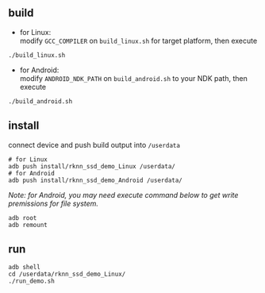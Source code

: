 ## build

- for Linux:  
modify `GCC_COMPILER` on `build_linux.sh` for target platform, then execute  

```
./build_linux.sh
```

- for Android:  
modify `ANDROID_NDK_PATH` on `build_android.sh` to your NDK path, then execute  

```
./build_android.sh
```

## install

connect device and push build output into `/userdata`  

```
# for Linux
adb push install/rknn_ssd_demo_Linux /userdata/
# for Android
adb push install/rknn_ssd_demo_Android /userdata/
```

*Note: for Android, you may need execute command below to get write premissions for file system.*  

```
adb root
adb remount
```

## run

```
adb shell
cd /userdata/rknn_ssd_demo_Linux/
./run_demo.sh
```
